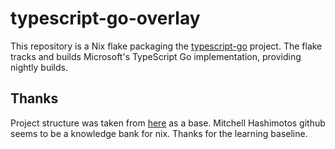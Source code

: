 # typescript-go-overlay

This repository is a Nix flake packaging the [typescript-go](https://github.com/microsoft/typescript-go) project. The flake tracks and builds Microsoft's TypeScript Go implementation, providing nightly builds.

## Thanks

Project structure was taken from [here](https://github.com/mitchellh/zig-overlay/tree/main) as a base. Mitchell Hashimotos github seems to be a knowledge bank for nix. Thanks for the learning baseline. 